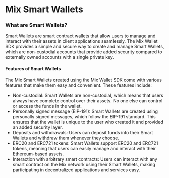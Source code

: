 # Mix Smart Wallets

### **What are Smart Wallets?**

Smart Wallets are smart contract wallets that allow users to manage and interact with their assets in client applications seamlessly. The Mix Wallet SDK provides a simple and secure way to create and manage Smart Wallets, which are non-custodial accounts that provide added security compared to externally owned accounts with a single private key.

#### **Features of Smart Wallets**

The Mix Smart Wallets created using the Mix Wallet SDK come with various features that make them easy and convenient. These features include:

* Non-custodial: Smart Wallets are non-custodial, which means that users always have complete control over their assets. No one else can control or access the funds in the wallet.
* Personally signed message (EIP-191): Smart Wallets are created using personally signed messages, which follow the EIP-191 standard. This ensures that the wallet is unique to the user who created it and provided an added security layer.
* Deposits and withdrawals: Users can deposit funds into their Smart Wallets and withdraw them whenever they choose.
* ERC20 and ERC721 tokens: Smart Wallets support ERC20 and ERC721 tokens, meaning that users can easily manage and interact with their Ethereum-based assets.
* Interaction with arbitrary smart contracts: Users can interact with any smart contract on the Mix network using their Smart Wallets, making participating in decentralized applications and services easy.
